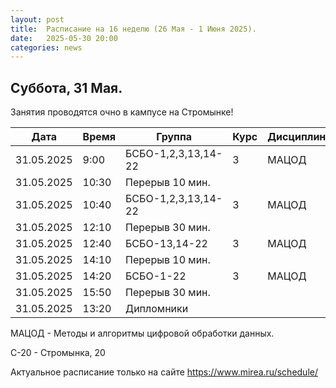 ```yaml
---
layout: post
title:  Расписание на 16 неделю (26 Мая - 1 Июня 2025).
date:   2025-05-30 20:00
categories: news
---
```


## Суббота, 31 Мая.

Занятия проводятся очно в кампусе на Стромынке!

| Дата          | Время   | Группа               | Курс | Дисциплина  | Аудитория  | Материалы |
| ------------- | ------- | -------------------- | ---- | ----------- | ---------- | --------- |
|31.05.2025     |9:00     |БСБО-1,2,3,13,14-22   |   3  |МАЦОД        |  350 (С-20)|           |
|31.05.2025     |10:30    |Перерыв 10 мин.       |      |             |            |           |
|31.05.2025     |10:40    |БСБО-1,2,3,13,14-22   |   3  |МАЦОД        |  350 (С-20)|           |
|31.05.2025     |12:10    |Перерыв 30 мин.       |      |             |            |           |
|31.05.2025     |12:40    |БСБО-13,14-22         |   3  |МАЦОД        |~~459~~(С-20)|           |
|31.05.2025     |14:10    |Перерыв 10 мин.       |      |             |            |           |
|31.05.2025     |14:20    |БСБО-1-22             |   3  |МАЦОД        |~~459~~(С-20)|           |
|31.05.2025     |15:50    |Перерыв 30 мин.       |      |             |            |           |
|31.05.2025     |13:20    |Дипломники            |      |             |            |           |

МАЦОД - Методы и алгоритмы цифровой обработки данных.

С-20 - Стромынка, 20

Актуальное расписание только на сайте https://www.mirea.ru/schedule/


